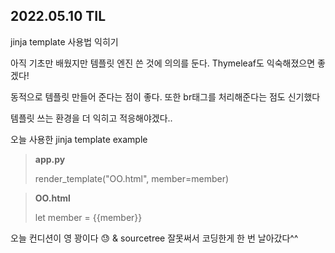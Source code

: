 ## 2022.05.10 TIL

jinja template 사용법 익히기

아직 기초만 배웠지만 템플릿 엔진 쓴 것에 의의를 둔다. Thymeleaf도 익숙해졌으면 좋겠다!

동적으로 템플릿 만들어 준다는 점이 좋다. 또한 br태그를 처리해준다는 점도 신기했다

템플릿 쓰는 환경을 더 익히고 적응해야겠다..

오늘 사용한 jinja template example

> __app.py__
>
> render_template("OO.html", member=member)

> __OO.html__
>
> let member = {{member}}



오늘 컨디션이 영 꽝이다 :sweat: & sourcetree 잘못써서 코딩한게 한 번 날아갔다^^
